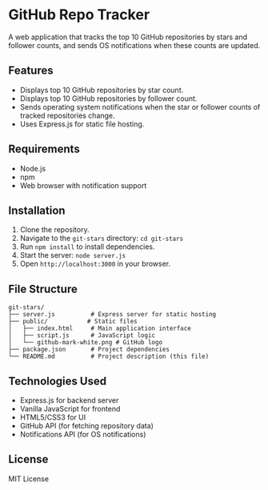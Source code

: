 # GitHub Repo Tracker

A web application that tracks the top 10 GitHub repositories by stars and follower counts, and sends OS notifications when these counts are updated.

## Features
- Displays top 10 GitHub repositories by star count.
- Displays top 10 GitHub repositories by follower count.
- Sends operating system notifications when the star or follower counts of tracked repositories change.
- Uses Express.js for static file hosting.

## Requirements
- Node.js
- npm
- Web browser with notification support

## Installation
1. Clone the repository.
2. Navigate to the `git-stars` directory: `cd git-stars`
3. Run `npm install` to install dependencies.
4. Start the server: `node server.js`
5. Open `http://localhost:3000` in your browser.

## File Structure
```
git-stars/
├── server.js          # Express server for static hosting
├── public/           # Static files
│   ├── index.html     # Main application interface
│   ├── script.js      # JavaScript logic
│   └── github-mark-white.png # GitHub logo
├── package.json       # Project dependencies
└── README.md          # Project description (this file)
```

## Technologies Used
- Express.js for backend server
- Vanilla JavaScript for frontend
- HTML5/CSS3 for UI
- GitHub API (for fetching repository data)
- Notifications API (for OS notifications)

## License
MIT License
